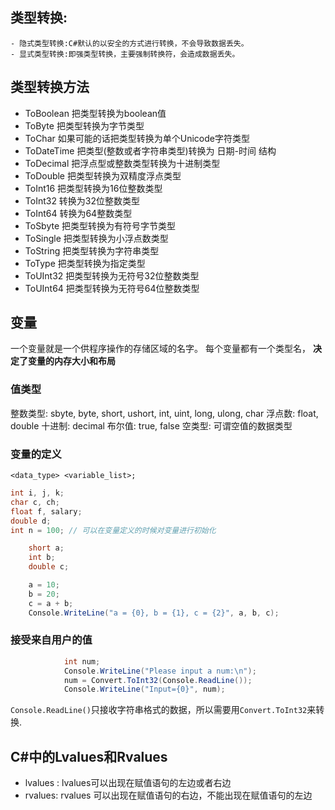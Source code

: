 ## 类型转换:
    - 隐式类型转换:C#默认的以安全的方式进行转换，不会导致数据丢失。
    - 显式类型转换:即强类型转换，主要强制转换符，会造成数据丢失。
## 类型转换方法
- ToBoolean 把类型转换为boolean值
- ToByte 把类型转换为字节类型
- ToChar 如果可能的话把类型转换为单个Unicode字符类型
- ToDateTime 把类型(整数或者字符串类型)转换为 日期-时间 结构
- ToDecimal 把浮点型或整数类型转换为十进制类型
- ToDouble 把类型转换为双精度浮点类型
- ToInt16 把类型转换为16位整数类型
- ToInt32 转换为32位整数类型
- ToInt64 转换为64整数类型
- ToSbyte 把类型转换为有符号字节类型
- ToSingle 把类型转换为小浮点数类型
- ToString 把类型转换为字符串类型
- ToType 把类型转换为指定类型
- ToUInt32 把类型转换为无符号32位整数类型
- ToUInt64 把类型转换为无符号64位整数类型

## 变量
一个变量就是一个供程序操作的存储区域的名字。
每个变量都有一个类型名， **决定了变量的内存大小和布局**
### 值类型
整数类型: sbyte, byte, short, ushort, int, uint, long, ulong, char
浮点数: float, double
十进制: decimal
布尔值: true, false
空类型: 可谓空值的数据类型
### 变量的定义
`<data_type> <variable_list>;`
```c#
int i, j, k;
char c, ch;
float f, salary;
double d;
int n = 100; // 可以在变量定义的时候对变量进行初始化
```
```c#
    short a;
    int b;
    double c;

    a = 10;
    b = 20;
    c = a + b;
    Console.WriteLine("a = {0}, b = {1}, c = {2}", a, b, c);
```
### 接受来自用户的值
```c#
            int num;
            Console.WriteLine("Please input a num:\n");
            num = Convert.ToInt32(Console.ReadLine());
            Console.WriteLine("Input={0}", num);
```
`Console.ReadLine()`只接收字符串格式的数据，所以需要用`Convert.ToInt32`来转换.

## C#中的Lvalues和Rvalues
- lvalues : lvalues可以出现在赋值语句的左边或者右边
- rvalues: rvalues 可以出现在赋值语句的右边，不能出现在赋值语句的左边
